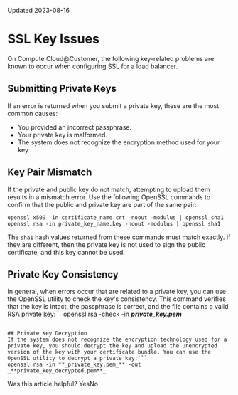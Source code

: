 Updated 2023-08-16
# SSL Key Issues
On Compute Cloud@Customer, the following key-related problems are known to occur when configuring SSL for a load balancer.
## Submitting Private Keys
If an error is returned when you submit a private key, these are the most common causes:
  * You provided an incorrect passphrase.
  * Your private key is malformed.
  * The system does not recognize the encryption method used for your key.


## Key Pair Mismatch
If the private and public key do not match, attempting to upload them results in a mismatch error. Use the following OpenSSL commands to confirm that the public and private key are part of the same pair:
```
openssl x509 -in certificate_name.crt -noout -modulus | openssl sha1
openssl rsa -in private_key_name.key -noout -modulus | openssl sha1
```

The `sha1` hash values returned from these commands must match exactly. If they are different, then the private key is not used to sign the public certificate, and this key cannot be used.
## Private Key Consistency
In general, when errors occur that are related to a private key, you can use the OpenSSL utility to check the key's consistency. This command verifies that the key is intact, the passphrase is correct, and the file contains a valid RSA private key:```
openssl rsa -check -in **_private_key.pem_**
```

## Private Key Decryption
If the system does not recognize the encryption technology used for a private key, you should decrypt the key and upload the unencrypted version of the key with your certificate bundle. You can use the OpenSSL utility to decrypt a private key:```
openssl rsa -in **_private_key.pem_** -out _**private_key_decrypted.pem**_
```

Was this article helpful?
YesNo


